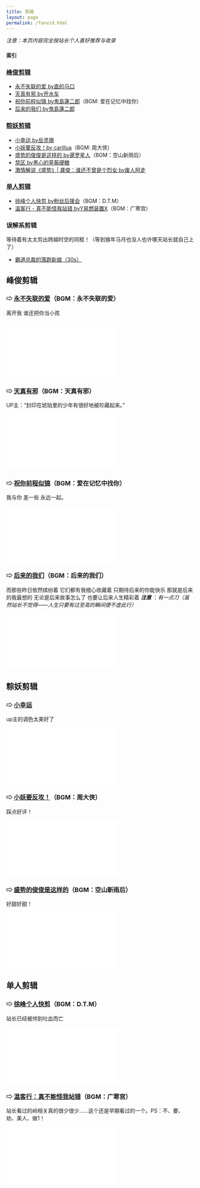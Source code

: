 ```yaml
---
title: 剪辑
layout: page
permalink: /fanvid.html
---
```

*注意：本页内容完全按站长个人喜好推荐与收录* 

#### 索引
### [峰俊剪辑](#峰俊剪辑-1)
* [永不失联的爱 by直的马口](#-永不失联的爱bgm永不失联的爱)
* [天真有邪 by开水车](#-天真有邪bgm天真有邪)
* [祝你前程似锦 by鬼島蓮二郎](#-祝你前程似锦bgm爱在记忆中找你)（BGM: 爱在记忆中找你）
* [后来的我们 by鬼島蓮二郎](#-后来的我们bgm后来的我们)

### [粽妖剪辑](#粽妖剪辑-1)
* [小幸运 by岳灵珊](#-小幸运)
* [小妖要反攻！by carillua](#-小妖要反攻bgm周大侠)（BGM: 周大侠）
* [盛势的俊俊是这样的 by暹罗星人](#-盛势的俊俊是这样的bgm空山新雨后)（BGM：空山新雨后）
* [禁区 by黑心的草莓硬糖](https://www.bilibili.com/video/BV15A411i7Y7)
* [激情解说《盛势》\| 龚俊：谁还不曾是个烈女 by废人阿走](https://www.bilibili.com/video/BV1x64y1D7fc)

### [单人剪辑](#单人剪辑-1)
* [徐峰个人快剪 by粉丝后援会](#-徐峰个人快剪bgmdtm)（BGM：D.T.M）
* [温客行 - 真不能怪我站错 byY易燃装置X](#-温客行真不能怪我站错bgm广寒宫)（BGM：广寒宫）

### 误解系剪辑
等待着有太太剪出跨越时空的同框！<span class="text-hidden text-delete">（等到猴年马月也没人也许哪天站长就自己上了）</span>
* [霸道总裁的落跑新娘（30s）](https://weibo.com/6292672949/K5K1l7R5M)



<div class="line"></div>



## 峰俊剪辑
### ⇨ [永不失联的爱](https://www.bilibili.com/video/BV1tz4y1m7g9)（BGM：永不失联的爱）
离开我 谁还把你当小孩
<div class="iframe-container"><iframe class="responsive-iframe" src="//player.bilibili.com/player.html?aid=586916079&bvid=BV1tz4y1m7g9&cid=306721013&page=1" frameborder="no" allowfullscreen="true"></iframe></div>

### ⇨ [天真有邪](https://www.bilibili.com/video/BV17h411Q7sj)（BGM：天真有邪）
UP主：“封印在琥珀里的少年有很好地被珍藏起来。”
<div class="iframe-container"><iframe class="responsive-iframe" src="//player.bilibili.com/player.html?aid=204565839&bvid=BV17h411Q7sj&cid=307811572&page=1" frameborder="no" allowfullscreen="true"></iframe></div>

### ⇨ [祝你前程似锦](https://www.bilibili.com/video/BV1UK4y1T7Sc)（BGM：爱在记忆中找你）
我与你 差一些 永远一起。
<div class="iframe-container"><iframe class="responsive-iframe" src="//player.bilibili.com/player.html?aid=887320974&bvid=BV1UK4y1T7Sc&cid=314190390&page=1" frameborder="no" allowfullscreen="true"></iframe></div>

### ⇨ [后来的我们](https://www.bilibili.com/video/BV1QA411N74s)（BGM：后来的我们）
而那些昨日依然缤纷着
它们都有我细心收藏着
只期待后来的你能快乐
那就是后来的我最想的
无论是后来故事怎么了
也要让后来人生精彩着
***注意*** ：*有一点刀（虽然站长不觉得——人生只要有过至高的瞬间便不虚此行）*
<div class="iframe-container"><iframe class="responsive-iframe" src="//player.bilibili.com/player.html?aid=332322087&bvid=BV1QA411N74s&cid=317167225&page=1" frameborder="no" allowfullscreen="true"></iframe></div>



<div class="line"></div>



## 粽妖剪辑
### ⇨ [小幸运](https://www.bilibili.com/video/BV1vW411p7u1)
up主的调色太美好了
<div class="iframe-container"><iframe class="responsive-iframe" src="//player.bilibili.com/player.html?aid=20818181&bvid=BV1vW411p7u1&cid=36622072&page=1" frameborder="no" allowfullscreen="true"></iframe></div>

### ⇨ [小妖要反攻！](https://www.bilibili.com/video/BV1pW41147Sr)（BGM：周大侠）
踩点好评！
<div class="iframe-container"><iframe class="responsive-iframe" src="//player.bilibili.com/player.html?aid=20018555&bvid=BV1pW41147Sr&cid=32654452&page=1" frameborder="no" allowfullscreen="true"></iframe></div>

### ⇨ [盛势的俊俊是这样的](https://www.bilibili.com/video/BV1q54y187Me)（BGM：空山新雨后）
好甜好甜！
<div class="iframe-container"><iframe class="responsive-iframe" src="//player.bilibili.com/player.html?aid=844744466&bvid=BV1q54y187Me&cid=312512591&page=1" frameborder="no" allowfullscreen="true"></iframe></div>



<div class="line"></div>



## 单人剪辑
### ⇨ [徐峰个人快剪](https://www.bilibili.com/video/BV1kp411d7ee)（BGM：D.T.M）
站长已经被帅到吐血而亡
<div class="iframe-container"><iframe class="responsive-iframe" src="//player.bilibili.com/player.html?aid=23630836&bvid=BV1kp411d7ee&cid=39459315&page=1" frameborder="no" allowfullscreen="true"></iframe></div>

### ⇨ [温客行：真不能怪我站错](https://www.bilibili.com/video/BV1Bp4y1H7qt)（BGM：广寒宫）
站长看过的岭相关真的很少很少……这个还是早期看过的一个。<span class="text-hidden text-delete">PS：不、要、劝、美人、做1！</span>
<div class="iframe-container"><iframe class="responsive-iframe" src="//player.bilibili.com/player.html?aid=971995812&bvid=BV1Bp4y1H7qt&cid=304278366&page=1" frameborder="no" allowfullscreen="true"></iframe></div>






